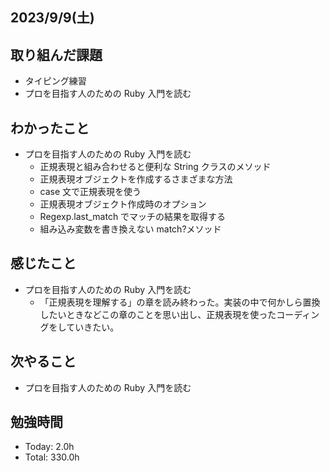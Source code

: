 ## 2023/9/9(土)

## 取り組んだ課題

- タイピング練習
- プロを目指す人のための Ruby 入門を読む

## わかったこと

- プロを目指す人のための Ruby 入門を読む
  - 正規表現と組み合わせると便利な String クラスのメソッド
  - 正規表現オブジェクトを作成するさまざまな方法
  - case 文で正規表現を使う
  - 正規表現オブジェクト作成時のオプション
  - Regexp.last_match でマッチの結果を取得する
  - 組み込み変数を書き換えない match?メソッド

## 感じたこと

- プロを目指す人のための Ruby 入門を読む
  - 「正規表現を理解する」の章を読み終わった。実装の中で何かしら置換したいときなどこの章のことを思い出し、正規表現を使ったコーディングをしていきたい。

## 次やること

- プロを目指す人のための Ruby 入門を読む

## 勉強時間

- Today: 2.0h
- Total: 330.0h
